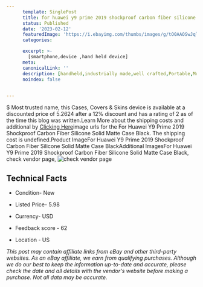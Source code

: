 ```yaml
---
      template: SinglePost
      title: for huawei y9 prime 2019 shockproof carbon fiber silicone solid matte case black
      status: Published
      date: '2023-02-12'
      featuredImage: 'https://i.ebayimg.com/thumbs/images/g/tO0AAOSwJqldiO6E/s-l225.jpg'
      categories: 

      excerpt: >-
        [smartphone,device ,hand held device]
      meta:
      canonicalLink: ''
      description: [handheld,industrially made,well crafted,Portable,Mobile,Compact,Convenient,Lightweight,Maneuverable,Man-portable,Miniature,Carriable,Hand-held,Light,Holdable,Transportable,Mobile device,Pocket-sized,On-the-go,Wireless,Cordless,Compact size,Convenient size, smartphone,device ,hand held device]
      noindex: false

        
---
```

$
    Most trusted name, this Cases, Covers & Skins device is available at a discounted price of 5.2624 after a 12% discount and has a rating of 2 as of the time this blog was written.Learn More about the shipping costs and additional by [Clicking Here](https://www.ebay.com/itm/385129490209?hash=item59ab81a721%3Ag%3AtO0AAOSwJqldiO6E&mkevt=1&mkcid=1&mkrid=711-53200-19255-0&campid=%253CePNCampaignId%253E&customid=%253CreferenceId%253E&toolid=10049)image urls for the For Huawei Y9 Prime 2019 Shockproof Carbon Fiber Silicone Solid Matte Case Black. The shipping cost is undefined.Product ImageFor Huawei Y9 Prime 2019 Shockproof Carbon Fiber Silicone Solid Matte Case BlackAdditional ImagesFor Huawei Y9 Prime 2019 Shockproof Carbon Fiber Silicone Solid Matte Case Black, check vendor page, ![check vendor page](https://origin-galleryplus.ebayimg.com/ws/web/385129490209_2_0_1/225x225.jpg,https://origin-galleryplus.ebayimg.com/ws/web/385129490209_3_0_1/225x225.jpg,https://origin-galleryplus.ebayimg.com/ws/web/385129490209_4_0_1/225x225.jpg,https://origin-galleryplus.ebayimg.com/ws/web/385129490209_5_0_1/225x225.jpg,https://origin-galleryplus.ebayimg.com/ws/web/385129490209_6_0_1/225x225.jpg,https://origin-galleryplus.ebayimg.com/ws/web/385129490209_7_0_1/225x225.jpg,https://origin-galleryplus.ebayimg.com/ws/web/385129490209_8_0_1/225x225.jpg,https://origin-galleryplus.ebayimg.com/ws/web/385129490209_9_0_1/225x225.jpg,https://origin-galleryplus.ebayimg.com/ws/web/385129490209_10_0_1/225x225.jpg,https://origin-galleryplus.ebayimg.com/ws/web/385129490209_11_0_1/225x225.jpg,https://origin-galleryplus.ebayimg.com/ws/web/385129490209_12_0_1/225x225.jpg)
    
    

 ## Technical Facts 



     
      

 - Condition- New 


      

 - Listed Price- 5.98 


      

 - Currency- USD 


      

 - Feedback score - 62 


      

 - Location - US 


      
      

 *_This post may contain affiliate links from eBay and other third-party websites. As an eBay affiliate, we earn from qualifying purchases. Although we do our best to keep the information up-to-date and accurate, please check the date and all details with the vendor's website before making a purchase. Not all data may be accurate._*



    
    
    
    
    